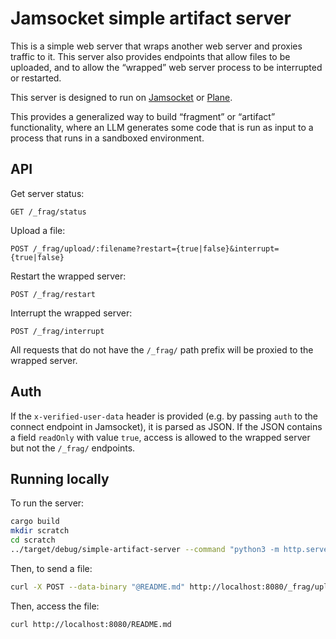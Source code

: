 # Jamsocket simple artifact server

This is a simple web server that wraps another web server and proxies traffic to it. This server also
provides endpoints that allow files to be uploaded, and to allow the “wrapped” web server process to
be interrupted or restarted.

This server is designed to run on [Jamsocket](https://jamsocket.com) or [Plane](https://plane.dev).

This provides a generalized way to build “fragment” or “artifact” functionality, where an LLM generates
some code that is run as input to a process that runs in a sandboxed environment.

## API

Get server status:

```
GET /_frag/status
```

Upload a file:

```
POST /_frag/upload/:filename?restart={true|false}&interrupt={true|false}
```

Restart the wrapped server:

```
POST /_frag/restart
```

Interrupt the wrapped server:

```
POST /_frag/interrupt
```

All requests that do not have the `/_frag/` path prefix will be proxied to the wrapped server.

## Auth

If the `x-verified-user-data` header is provided (e.g. by passing `auth` to the connect endpoint in Jamsocket),
it is parsed as JSON. If the JSON contains a field `readOnly` with value `true`, access is allowed to the
wrapped server but not the `/_frag/` endpoints.

## Running locally

To run the server:

```bash
cargo build
mkdir scratch
cd scratch
../target/debug/simple-artifact-server --command "python3 -m http.server 9090"
```

Then, to send a file:

```bash
curl -X POST --data-binary "@README.md" http://localhost:8080/_frag/upload/README.md
```

Then, access the file:

```bash
curl http://localhost:8080/README.md
```
